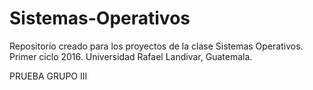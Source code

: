 # Sistemas-Operativos
Repositorio creado para los proyectos de la clase Sistemas Operativos. Primer ciclo 2016. Universidad Rafael Landivar, Guatemala.

PRUEBA GRUPO III